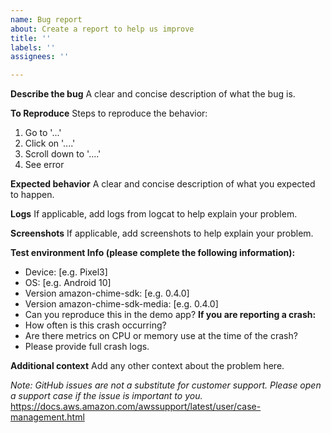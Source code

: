 ```yaml
---
name: Bug report
about: Create a report to help us improve
title: ''
labels: ''
assignees: ''

---
```


**Describe the bug**
A clear and concise description of what the bug is.

**To Reproduce**
Steps to reproduce the behavior:
1. Go to '...'
2. Click on '....'
3. Scroll down to '....'
4. See error

**Expected behavior**
A clear and concise description of what you expected to happen.

**Logs**
If applicable, add logs from logcat to help explain your problem.

**Screenshots**
If applicable, add screenshots to help explain your problem.

**Test environment Info (please complete the following information):**
 - Device: [e.g. Pixel3]
 - OS: [e.g. Android 10]
 - Version amazon-chime-sdk: [e.g. 0.4.0]
 - Version amazon-chime-sdk-media: [e.g. 0.4.0]
 - Can you reproduce this in the demo app?
**If you are reporting a crash:**
 - How often is this crash occurring?
 - Are there metrics on CPU or memory use at the time of the crash?
 - Please provide full crash logs.

**Additional context**
Add any other context about the problem here.

*Note: GitHub issues are not a substitute for customer support. Please open a support case if the issue is important to you.*
https://docs.aws.amazon.com/awssupport/latest/user/case-management.html
